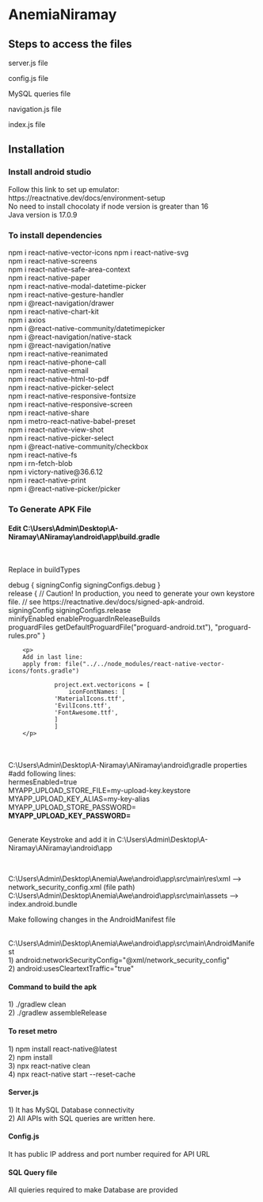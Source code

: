 # AnemiaNiramay

<h2>Steps to access the files</h2>
<p>server.js file</p>
<p>config.js file</p>
<p>MySQL queries file</p>
<p>navigation.js file</p>
<p>index.js file</p>


<h2>Installation</h2>

<h3>Install android studio</h3>
<p>Follow this link to set up emulator: <br>
https://reactnative.dev/docs/environment-setup<br>
No need to install chocolaty if node version is greater than 16<br>
Java version is 17.0.9<br>
</p>

<h3>To install dependencies</h3>

<p>npm i react-native-vector-icons
npm i react-native-svg<br>
npm i react-native-screens<br>
npm i react-native-safe-area-context<br>
npm i react-native-paper<br>
npm i react-native-modal-datetime-picker<br>
npm i react-native-gesture-handler<br>
npm i  @react-navigation/drawer<br>
npm i react-native-chart-kit<br>
npm i axios<br>
npm i  @react-native-community/datetimepicker<br>
npm i  @react-navigation/native-stack<br>
npm i  @react-navigation/native<br>
npm i react-native-reanimated<br>
npm i react-native-phone-call<br>
npm i react-native-email<br>  
npm i react-native-html-to-pdf<br>
npm i react-native-picker-select<br>
npm i react-native-responsive-fontsize<br>
npm i react-native-responsive-screen<br>
npm i react-native-share<br>
npm i metro-react-native-babel-preset<br>
npm i react-native-view-shot<br>
npm i react-native-picker-select<br>
npm i @react-native-community/checkbox<br>
npm i react-native-fs<br>
npm i rn-fetch-blob<br>
npm i victory-native@36.6.12<br>
npm i react-native-print<br>
npm i @react-native-picker/picker<br>
</p>

</p>
<h3>To Generate APK File</h3>
<p>
<h4>Edit C:\Users\Admin\Desktop\A-Niramay\ANiramay\android\app\build.gradle</h4> <br>
 <p>Replace in buildTypes</p>
 debug {
            signingConfig signingConfigs.debug
        }<br>
        release {
            // Caution! In production, you need to generate your own keystore file.
            // see https://reactnative.dev/docs/signed-apk-android.<br>
            signingConfig signingConfigs.release<br>
            minifyEnabled enableProguardInReleaseBuilds<br>
            proguardFiles getDefaultProguardFile("proguard-android.txt"), "proguard-rules.pro"
        }

        <p>
        Add in last line:
        apply from: file("../../node_modules/react-native-vector-icons/fonts.gradle")

                 project.ext.vectoricons = [
                     iconFontNames: [
                 'MaterialIcons.ttf',
                 'EvilIcons.ttf',
                 'FontAwesome.ttf',
                 ]
                 ]
        </p>
<br><br>
C:\Users\Admin\Desktop\A-Niramay\ANiramay\android\gradle properties <br> #add following lines:<br>hermesEnabled=true<br>
MYAPP_UPLOAD_STORE_FILE=my-upload-key.keystore<br>
MYAPP_UPLOAD_KEY_ALIAS=my-key-alias<br>
MYAPP_UPLOAD_STORE_PASSWORD=********<br>
MYAPP_UPLOAD_KEY_PASSWORD=********<br><br>
<p>Generate Keystroke and add it in  C:\Users\Admin\Desktop\A-Niramay\ANiramay\android\app</p><br>
  
  C:\Users\Admin\Desktop\Anemia\Awe\android\app\src\main\res\xml  --> network_security_config.xml (file path) <br>
  C:\Users\Admin\Desktop\Anemia\Awe\android\app\src\main\assets  --> index.android.bundle <br>

  <p>Make following changes in the AndroidManifest file</p><br>
  C:\Users\Admin\Desktop\Anemia\Awe\android\app\src\main\AndroidManifest <br>
  1) android:networkSecurityConfig="@xml/network_security_config" <br>
  2) android:usesCleartextTraffic="true" <br>
</p>

<h4> Command to build the apk </h4>
 <p> 
  1) ./gradlew clean<br>
  2) ./gradlew assembleRelease<br>
 </p>

 <h4>To reset metro</h4>
 <p>
   1) npm install react-native@latest<br>
   2) npm install <br>
   3) npx react-native clean<br>
   4) npx react-native start --reset-cache<br>
 </p>
 <h4>Server.js</h4>
 <p>
  1) It has MySQL Database connectivity<br>
  2) All APIs with SQL queries are written here.
 </p>
<h4>Config.js</h4>
<p>It has public IP address and port number required for API URL </p>
<h4>SQL Query file</h4>
<p>All quieries required to make Database are provided</p>


